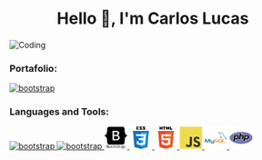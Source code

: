 <h1 align="center">Hello 👋, I'm Carlos Lucas</h1>
<img align="center" alt="Coding" width="230" src="https://polerix.cl/wp-content/uploads/2021/11/2a15bfef34c0c7e2fd03500bebe11025.gif">
<h3 align="left">Portafolio:</h3>
<p align="left"> <a href="https://carloslucasyb.netlify.app/"> <img src="http://www.clker.com/cliparts/E/y/A/X/0/w/view-button-png-hi.png" alt="bootstrap" width="80" height="40"/> </a>
<p align="left">


<h3 align="left">Languages and Tools:</h3>
<p align="left">
 <p align="left">
 <a href="https://getbootstrap.com" target="_blank" rel="noreferrer"> <img src="https://w7.pngwing.com/pngs/184/765/png-transparent-web-development-ruby-on-rails-programming-language-programmer-ruby-angle-logo-computer-science.png" alt="bootstrap" width="40" height="40"/> </a>
 <a href="https://getbootstrap.com" target="_blank" rel="noreferrer"> <img src="https://cdn.worldvectorlogo.com/logos/c--4.svg" alt="bootstrap" width="40" height="40"/> </a>
<a href="https://getbootstrap.com" target="_blank" rel="noreferrer"> <img src="https://raw.githubusercontent.com/devicons/devicon/master/icons/bootstrap/bootstrap-plain-wordmark.svg" alt="bootstrap" width="40" height="40"/> </a> <a href="https://www.w3schools.com/css/" target="_blank" rel="noreferrer"> <img src="https://raw.githubusercontent.com/devicons/devicon/master/icons/css3/css3-original-wordmark.svg" alt="css3" width="40" height="40"/> </a> <a href="https://www.w3.org/html/" target="_blank" rel="noreferrer"> <img src="https://raw.githubusercontent.com/devicons/devicon/master/icons/html5/html5-original-wordmark.svg" alt="html5" width="40" height="40"/> </a> <a href="https://developer.mozilla.org/en-US/docs/Web/JavaScript" target="_blank" rel="noreferrer"> <img src="https://raw.githubusercontent.com/devicons/devicon/master/icons/javascript/javascript-original.svg" alt="javascript" width="40" height="40"/> </a> <a href="https://www.mysql.com/" target="_blank" rel="noreferrer"> <img src="https://raw.githubusercontent.com/devicons/devicon/master/icons/mysql/mysql-original-wordmark.svg" alt="mysql" width="40" height="40"/> </a> <a href="https://www.php.net" target="_blank" rel="noreferrer"> <img src="https://raw.githubusercontent.com/devicons/devicon/master/icons/php/php-original.svg" alt="php" width="40" height="40"/> </a> </p>
